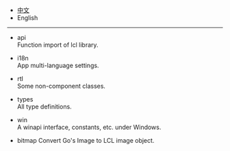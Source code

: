 * [中文](README.md)   
* English     

----  

* api  
Function import of lcl library.      

* i18n    
App multi-language settings.    

* rtl  
Some non-component classes.

* types  
All type definitions.  

* win  
A winapi interface, constants, etc. under Windows.  

* bitmap
Convert Go's Image to LCL image object.